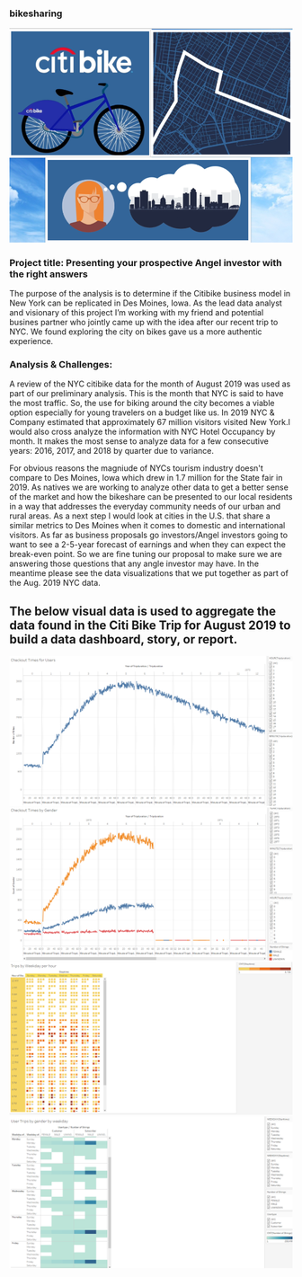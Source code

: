 ### bikesharing
![](introbikesharing.png)

### Project title: Presenting your prospective Angel investor with the right answers

The purpose of the analysis is to determine if the Citibike business model in New York can be replicated in Des Moines, Iowa. As the lead data analyst and visionary of this project I’m working with my friend and potential busines partner who jointly came up with the idea after our recent trip to NYC. We found exploring the city on bikes gave us a more authentic experience.  

### Analysis & Challenges:

A review of the NYC citibike data for the month of August 2019 was used as part of our preliminary analysis. This is the month that NYC is said to have the most traffic. So, the use for biking around the city becomes a viable option especially for young travelers on a budget like us. In 2019 NYC & Company estimated that approximately 67 million visitors visited New York.I would also cross analyze the information with NYC Hotel Occupancy by month. It makes the most sense to analyze data for a few consecutive years: 2016, 2017, and 2018 by quarter due to variance. 

For obvious reasons the magniude of NYCs tourism industry doesn't compare to Des Moines, Iowa which drew in 1.7 million for the State fair in 2019. As natives we are working to analyze other data to get a better sense of the market and how the bikeshare can be presented to our local residents in a way that addresses the everyday community needs of our urban and rural areas. As a next step I would look at cities in the U.S. that share a similar metrics to Des Moines when it comes to domestic and international visitors. As far as business proposals go investors/Angel investors going to want to see a 2-5-year forecast of earnings and when they can expect the break-even point. So we are fine tuning our proposal to make sure we are answering those questions that any angle investor may have. In the meantime please see the data visualizations that we put together as part of the Aug. 2019 NYC data. 

## The below visual data is used to aggregate the data found in the Citi Bike Trip for August 2019 to build a data dashboard, story, or report.  

![](usertimes.png)
![](choutbygen.png)
![](tripsbyhrwk.png)
![](usertripsbygen.png)

